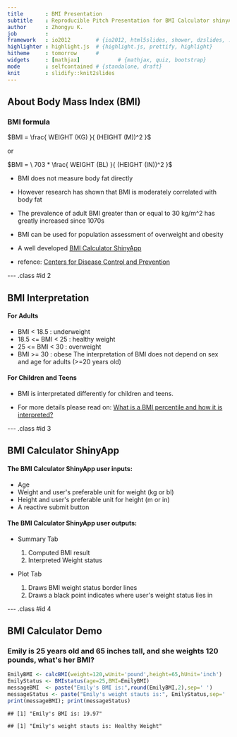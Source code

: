 ```yaml
---
title       : BMI Presentation
subtitle    : Reproducible Pitch Presentation for BMI Calculator shinyApp
author      : Zhongyu K.
job         : 
framework   : io2012        # {io2012, html5slides, shower, dzslides, ...}
highlighter : highlight.js  # {highlight.js, prettify, highlight}
hitheme     : tomorrow      # 
widgets     : [mathjax]            # {mathjax, quiz, bootstrap}
mode        : selfcontained # {standalone, draft}
knit        : slidify::knit2slides
---
```


## About Body Mass Index (BMI)
### BMI formula

$BMI = \frac{ WEIGHT (KG) }{ (HEIGHT (M))^2 }$

or

$BMI = \ 703 * \frac{ WEIGHT (BL) }{ (HEIGHT (IN))^2 }$

* BMI does not measure body fat directly
* However research has shown that BMI is moderately correlated with body fat
* The prevalence of adult BMI greater than or equal to 30 kg/m^2 has greatly increased since 1070s
* BMI can be used for population assessment of overweight and obesity
* A well developed [BMI Calculator ShinyApp](https://zhongyuk.shinyapps.io/BMI_shinyApp)

* refence: [Centers for Disease Control and Prevention](http://www.cdc.gov/healthyweight/assessing/bmi/adult_bmi/index.html)

--- .class #id 2

## BMI Interpretation

#### For Adults
* BMI < 18.5          :       underweight
* 18.5 <=  BMI < 25   :       healthy weight
* 25 <= BMI < 30      :       overweight
* BMI >= 30           :       obese
The interpretation of BMI does not depend on sex and age for adults (>=20 years old)

#### For Children and Teens

* BMI is interpretated differently for children and teens.

* For more details please read on:
[What is a BMI percentile and how it is interpreted?](http://www.cdc.gov/healthyweight/assessing/bmi/childrens_bmi/about_childrens_bmi.html#percentile)

--- .class #id 3

## BMI Calculator ShinyApp

#### The BMI Calculator ShinyApp user inputs:

* Age
* Weight and user's preferable unit for weight (kg or bl)
* Height and user's preferable unit for height (m or in)
* A reactive submit button

#### The BMI Calculator ShinyApp user outputs:

* Summary Tab
    1. Computed BMI result
    2. Interpreted Weight status

* Plot Tab
    1. Draws BMI weight status border lines
    2. Draws a black point indicates where user's weight status lies in

--- .class #id 4

## BMI Calculator Demo

### Emily is 25 years old and 65 inches tall, and she weights 120 pounds, what's her BMI?

```r
EmilyBMI <- calcBMI(weight=120,wUnit='pound',height=65,hUnit='inch')
EmilyStatus <- BMIstatus(age=25,BMI=EmilyBMI)
messageBMI  <- paste("Emily's BMI is:",round(EmilyBMI,2),sep=' ')
messageStatus <- paste("Emily's weight stauts is:", EmilyStatus,sep=' ')
print(messageBMI); print(messageStatus)
```

```
## [1] "Emily's BMI is: 19.97"
```

```
## [1] "Emily's weight stauts is: Healthy Weight"
```





